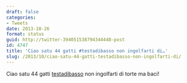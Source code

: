 ```yaml
---
draft: false
categories:
- Tweets
date: 2013-10-26
format: status
guid: http://twitter-394051538794344448-post
id: 4747
title: 'Ciao satu 44 gatti #testadibasso non ingolfarti di…'
slug: /2013/10/ciao-satu-44-gatti-testadibasso-non-ingolfarti-di/
---
```


Ciao satu 44 gatti [testadibasso](http://twitter.com/search?q=%23testadibasso) non ingolfarti di torte ma baci!